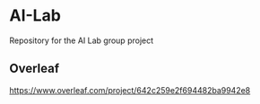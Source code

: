 # AI-Lab
Repository for the AI Lab group project

## Overleaf
https://www.overleaf.com/project/642c259e2f694482ba9942e8
